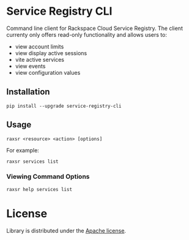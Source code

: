# Service Registry CLI

Command line client for Rackspace Cloud Service Registry. The client currenty
only offers read-only functionality and allows users to:

* view account limits
* view display active sessions
* vite active services
* view events
* view configuration values

## Installation

`pip install --upgrade service-registry-cli`

## Usage

`raxsr <resource> <action> [options]`

For example:

`raxsr services list`

### Viewing Command Options

`raxsr help services list`

# License

Library is distributed under the [Apache license](http://www.apache.org/licenses/LICENSE-2.0.html).
